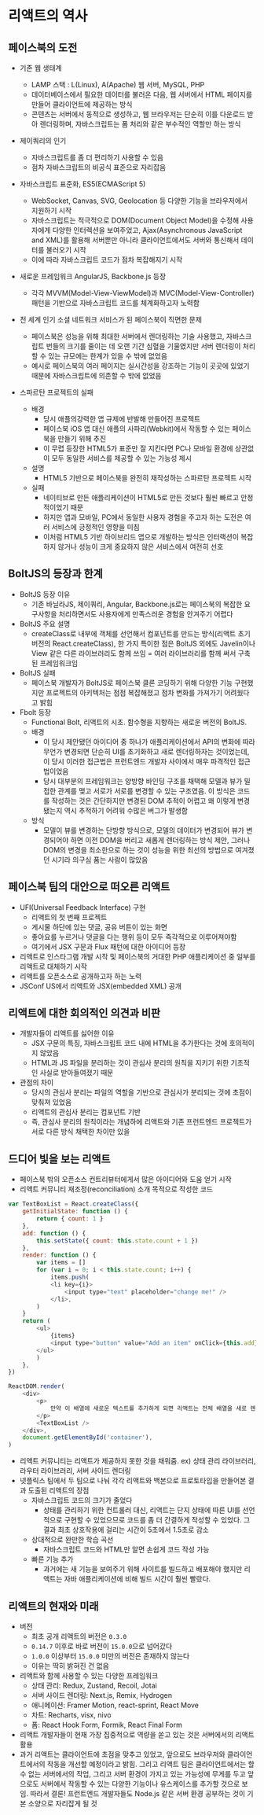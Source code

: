 # 리액트의 역사

## 페이스북의 도전
- 기존 웹 생태계
	- LAMP 스택 : L(Linux), A(Apache) 웹 서버, MySQL, PHP
	- 데이터베이스에서 필요한 데이터를 불러온 다음, 웹 서버에서 HTML 페이지를 만들어 클라이언트에 제공하는 방식
	- 콘텐츠는 서버에서 동적으로 생성하고, 웹 브라우저는 단순히 이를 다운로드 받아 렌더링하며, 자바스크립트는 폼 처리와 같은 부수적인 역할만 하는 방식

-  제이쿼리의 인기
	- 자바스크립트를 좀 더 편리하기 사용할 수 있음
	- 점차 자바스크립트의 비공식 표준으로 자리잡음
- 자바스크립트 표준화, ES5(ECMAScript 5)
	- WebSocket, Canvas, SVG, Geolocation 등 다양한 기능을 브라우저에서 지원하기 시작
	- 자바스크립트는 적극적으로 DOM(Document Object Model)을 수정해 사용자에게 다양한 인터렉션을 보여주었고, Ajax(Asynchronous JavaScript and XML)를 활용해 서버뿐만 아니라 클라이언트에서도 서버와 통신해서 데이터를 불러오기 시작
	- 이에 따라 자바스크립트 코드가 점차 복잡해지기 시작
- 새로운 프레임워크 AngularJS, Backbone.js 등장
	- 각각 MVVM(Model-View-ViewModel)과 MVC(Model-View-Controller) 패턴을 기반으로 자바스크립트 코드를 체계화하고자 노력함
- 전 세계 인기 소셜 네트워크 서비스가 된 페이스북이 직면한 문제
	- 페이스북은 성능을 위해 최대한 서버에서 렌더링하는 기술 사용했고, 자바스크립트 번들의 크기를 줄이는 데 오랜 기간 심혈을 기울였지만 서버 렌더링이 처리할 수 있는 규모에는 한계가 있을 수 밖에 없었음
	- 예시로 페이스북의 여러 페이지는 실시간성을 강조하는 기능이 곳곳에 있었기 때문에 자바스크립트에 의존할 수 밖에 없었음
- 스파르탄 프로젝트의 실패
	- 배경
		- 당시 애플의강력한 앱 규제에 반발해 만들어진 프로젝트
		- 페이스북 iOS 앱 대신 애플의 사파리(Webkit)에서 작동할 수 있는 페이스북을 만들기 위해 추진
		- 이 무렵 등장한 HTML5가 표준만 잘 지킨다면 PC나 모바일 환경에 상관없이 모두 동일한 서비스를 제공할 수 있는 가능성 제시
	- 설명
		- HTML5 기반으로 페이스북을 완전히 재작성하는 스파르탄 프로젝트 시작
	- 실패
		- 네이티브로 만든 애플리케이션이 HTML5로 만든 것보다 훨씬 빠르고 안정적이었기 때문
		- 하지만 앱과 모바일, PC에서 동일한 사용자 경험을 주고자 하는 도전은 여러 서비스에 긍정적인 영향을 미침
		- 이처럼 HTML5 기반 하이브리드 앱으로 개발하는 방식은 인터랙션이 복잡하지 않거나 성능이 크게 중요하지 않은 서비스에서 여전히 선호

## BoltJS의 등장과 한계
- BoltJS 등장 이유
	- 기존 바닐라JS, 제이쿼리, Angular, Backbone.js로는 페이스북의 복잡한 요구사항을 처리하면서도 사용자에게 만족스러운 경험을 안겨주기 어렵다
- BoltJS 주요 설명
	- createClass로 내부에 객체를 선언해서 컴포넌트를 만드는 방식(리액트 초기 버전의 React.createClass), 한 가지 특이한 점은 BoltJS 외에도 Javelin이나 View 같은 다른 라이브러리도 함께 쓰임 = 여러 라이브러리를 함께 써서 구축된 프레임워크임
- BoltJS 실패 
	- 페이스북 개발자가 BoltJS로 페이스북 클론 코딩하기 위해 다양한 기능 구현했지만 프로젝트의 아키텍처는 점점 복잡해졌고 점차 변화를 가져가기 어려웠다고 밝힘
- Fbolt 등장
	- Functional Bolt, 리액트의 시초. 함수형을 지향하는 새로운 버전의 BoltJS.
	- 배경
		- 이 당시 제안됐던 아이디어 중 하나가 애플리케이션에서 API의 변화에 따라 무언가 변경되면 단순히 UI를 초기화하고 새로 렌더링하자는 것이었는데, 이 당시 이러한 접근법은 프런트엔드 개발자 사이에서 매우 파격적인 접근법이었음
		- 당시 대부분의 프레임워크는 양방향 바인딩 구조를 채택해 모델과 뷰가 밀접한 관계를 맺고 서로가 서로를 변경할 수 있는 구조였음. 이 방식은 코드를 작성하는 것은 간단하지만 변경된 DOM 추적이 어렵고 왜 이렇게 변경됐는지 역시 추적하기 어려워 수많은 버그가 발생함
	- 방식
		- 모델이 뷰를 변경하는 단방향 방식으로, 모델의 데이터가 변경되어 뷰가 변경되어야 하면 이전 DOM을 버리고 새롭게 렌더링하는 방식 제안, 그러나 DOM의 변경을 최소한으로 하는 것이 성능을 위한 최선의 방법으로 여겨졌던 시기라 의구심 품는 사람이 많았음

## 페이스북 팀의 대안으로 떠오른 리액트
- UFI(Universal Feedback Interface) 구현
	- 리액트의 첫 번째 프로젝트
	- 게시물 하단에 있는 댓글, 공유 버튼이 있는 화면
	- 좋아요를 누르거나 댓글을 다는 행위 등이 모두 즉각적으로 이루어져야함
	- 여기에서 JSX 구문과 Flux 패턴에 대한 아이디어 등장
- 리액트로 인스타그램 개발 시작 및 페이스북의 거대한 PHP 애플리케이션 중 일부를 리액트로 대체하기 시작
- 리액트를 오픈소스로 공개하고자 하는 노력
- JSConf US에서 리액트와 JSX(embedded XML) 공개


## 리액트에 대한 회의적인 의견과 비판
- 개발자들이 리액트를 싫어한 이유
	- JSX 구문의 특징, 자바스크립트 코드 내에 HTML을 추가한다는 것에 호의적이지 않았음
	- HTML과 JS 파일을 분리하는 것이 관심사 분리의 원칙을 지키기 위한 기초적인 사실로 받아들여졌기 때문
- 관점의 차이
	- 당시의 관심사 분리는 파일의 역할을 기반으로 관심사가 분리되는 것에 초점이 맞춰져 있었음
	- 리액트의 관심사 분리는 컴포넌트 기반
	- 즉, 관심사 분리의 원칙이라는 개념하에 리액트와 기존 프런트엔드 프로젝트가 서로 다른 방식 채택한 차이만 있을 

## 드디어 빛을 보는 리액트
- 페이스북 밖의 오픈소스 컨트리뷰터에게서 많은 아이디어와 도움 얻기 시작
- 리액트 커뮤니티 재조정(reconciliation) 소개 목적으로 작성한 코드
```js
var TextBoxList = React.createClass({
	getInitialState: function () {
		return { count: 1 }
	},
	add: function () {
		this.setState({ count: this.state.count + 1 })
	},
	render: function () {
		var items = []
		for (var i = 0; i < this.state.count; i++) {
			items.push(
			<li key={i}>
				<input type="text" placeholder="change me!" />
			</li>,
		)
	}
	return (
		<ul>
			{items}
			<input type="button" value="Add an item" onClick={this.add} />
		</ul>
		)
	},
})

ReactDOM.render(
	<div>
		<p>
			만약 이 배열에 새로운 텍스트를 추가하게 되면 리액트는 전체 배열을 새로 렌더링하지만 기존의 Input 내용에 있던 것은 그대로 유지합니다. 리액트는 기존의 모든 DOM 요소를 초기화하지 않고, 새로운 text를 추가하는 방식으로 똑똑하게 작동합니다.
		</p>
		<TextBoxList />
	</div>,
	document.getElementById('container'),
)
```
- 리액트 커뮤니티는 리액트가 제공하지 못한 것을 채워줌. ex) 상태 관리 라이브러리, 라우터 라이브러리, 서버 사이드 렌더링
- 넷플릭스 팀에서 두 팀으로 나눠 각각 리액트와 백본으로 프로토타입을 만들어본 결과 도출된 리액트의 장점
	- 자바스크립트 코드의 크기가 줄었다
		- 상태를 관리하기 위한 컨트롤러 대신, 리액트는 단지 상태에 따른 UI를 선언적으로 구현할 수 있었으므로 코드를 좀 더 간결하게 작성할 수 있었다. 그 결과 최초 상호작용에 걸리는 시간이 5초에서 1.5초로 감소
	- 상대적으로 완만한 학습 곡선
		- 자바스크립트 코드와 HTML만 알면 손쉽게 코드 작성 가능
	- 빠른 기능 추가
		- 과거에는 새 기능을 보여주기 위해 사이트를 빌드하고 배포해야 했지만 리액트는 자바 애플리케이션에 비해 빌드 시간이 훨씬 빨랐다.

## 리액트의 현재와 미래
- 버전
	- 최초 공개 리액트의 버전은 `0.3.0`
	- `0.14.7` 이후로 바로 버전이 `15.0.0`으로 넘어갔다
	- `1.0.0` 이상부터 `15.0.0` 미만의 버전은 존재하지 않는다
	- 이유는 딱히 밝혀진 건 없음
- 리액트와 함께 사용할 수 있는 다양한 프레임워크
	- 상태 관리: Redux, Zustand, Recoil, Jotai
	- 서버 사이드 렌더링: Next.js, Remix, Hydrogen
	- 애니메이션: Framer Motion, react-sprint, React Move
	- 차트: Recharts, visx, nivo
	- 폼: React Hook Form, Formik, React Final Form
- 리액트 개발자들이 현재 가장 집중적으로 역량을 쏟고 있는 것은 서버에서의 리액트 활용
- 과거 리액트는 클라이언트에 초점을 맞추고 있었고, 앞으로도 브라우저와 클라이언트에서의 작동을 개선할 예정이라고 밝힘. 그리고 리액트 팀은 클라이언트에서는 할 수 없는 서버에서의 작업, 그리고 서버 환경이 가지고 있는 가능성에 무게를 두고 앞으로도 서버에서 작동할 수 있는 다양한 기능이나 유스케이스를 추가할 것으로 보임. 따라서 결론! 프런트엔드 개발자들도 Node.js 같은 서버 환경 공부하는 것이 기본 소양으로 자리잡게 될 것
